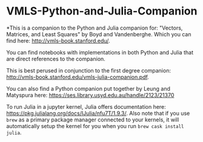 # VMLS-Python-and-Julia-Companion
*This is a companion to the Python and Julia companion for:
"Vectors, Matrices, and Least Squares" by Boyd and Vandenberghe. Which you can find here: http://vmls-book.stanford.edu/.

You can find notebooks with implementations in both Python and Julia that are direct references to the companion.

This is best perused in conjunction to the first degree companion: http://vmls-book.stanford.edu/vmls-julia-companion.pdf.

You can also find a Python companion put together by Leung and Matyspura here: https://ses.library.usyd.edu.au/handle/2123/21370

To run Julia in a jupyter kernel, Julia offers documentation here: https://pkg.julialang.org/docs/IJulia/nfu7T/1.9.3/. Also note that if you use `brew` as a primary package manager connected to your kernels, it will automatically setup the kernel for you when you run `brew cask install julia`.
